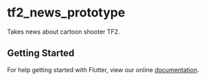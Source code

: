 # tf2_news_prototype

Takes news about cartoon shooter TF2.

## Getting Started

For help getting started with Flutter, view our online
[documentation](https://flutter.io/).
